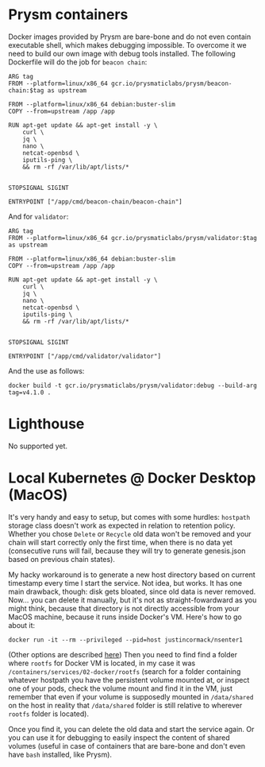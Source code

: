 # Prysm containers

Docker images provided by Prysm are bare-bone and do not even contain executable shell, which makes debugging impossible. To overcome it we need to build our own image with debug tools installed. The following Dockerfile will do the job for `beacon chain`:

```
ARG tag
FROM --platform=linux/x86_64 gcr.io/prysmaticlabs/prysm/beacon-chain:$tag as upstream

FROM --platform=linux/x86_64 debian:buster-slim
COPY --from=upstream /app /app

RUN apt-get update && apt-get install -y \
    curl \
    jq \
    nano \
    netcat-openbsd \
    iputils-ping \
    && rm -rf /var/lib/apt/lists/*


STOPSIGNAL SIGINT

ENTRYPOINT ["/app/cmd/beacon-chain/beacon-chain"]
```

And for `validator`:

```
ARG tag
FROM --platform=linux/x86_64 gcr.io/prysmaticlabs/prysm/validator:$tag as upstream

FROM --platform=linux/x86_64 debian:buster-slim
COPY --from=upstream /app /app

RUN apt-get update && apt-get install -y \
    curl \
    jq \
    nano \
    netcat-openbsd \
    iputils-ping \
    && rm -rf /var/lib/apt/lists/*


STOPSIGNAL SIGINT

ENTRYPOINT ["/app/cmd/validator/validator"]
```

And the use as follows:

```
docker build -t gcr.io/prysmaticlabs/prysm/validator:debug --build-arg tag=v4.1.0 .
```

# Lighthouse

No supported yet.

# Local Kubernetes @ Docker Desktop (MacOS)

It's very handy and easy to setup, but comes with some hurdles: `hostpath` storage class doesn't work as expected in relation to retention policy. Whether you chose `Delete` or `Recycle` old data won't be removed and your chain will start correctly only the first time, when there is no data yet (consecutive runs will fail, because they will try to generate genesis.json based on previous chain states).

My hacky workaround is to generate a new host directory based on current timestamp every time I start the service. Not idea, but works. It has one main drawback, though: disk gets bloated, since old data is never removed. Now... you can delete it manually, but it's not as straight-fowardward as you might think, because that directory is not directly accessible from your MacOS machine, because it runs inside Docker's VM. Here's how to go about it:

```
docker run -it --rm --privileged --pid=host justincormack/nsenter1
```

(Other options are described [here](https://gist.github.com/BretFisher/5e1a0c7bcca4c735e716abf62afad389))
Then you need to find find a folder where `rootfs` for Docker VM is located, in my case it was `/containers/services/02-docker/rootfs` (search for a folder containing whatever hostpath you have the persistent volume mounted at, or inspect one of your pods, check the volume mount and find it in the VM, just remember that even if your volume is supposedly mounted in `/data/shared` on the host in reality that `/data/shared` folder is still relative to wherever `rootfs` folder is located).

Once you find it, you can delete the old data and start the service again. Or you can use it for debugging to easily inspect the content of shared volumes (useful in case of containers that are bare-bone and don't even have `bash` installed, like Prysm).
